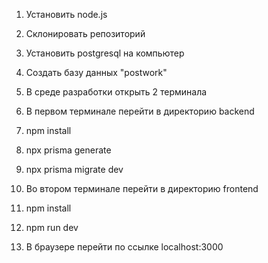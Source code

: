 1. Установить node.js
2. Склонировать репозиторий
3. Установить postgresql на компьютер
4. Создать базу данных "postwork"
5. В среде разработки открыть 2 терминала

6. В первом терминале перейти в директорию backend
7. npm install
8. npx prisma generate
9. npx prisma migrate dev

10. Во втором терминале перейти в директорию frontend
11. npm install
12. npm run dev
13. В браузере перейти по ссылке localhost:3000
